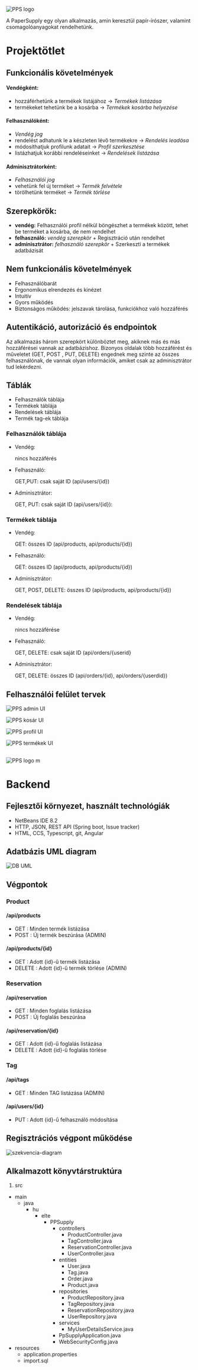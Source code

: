 ![PPS logo](/images/logo-text-black-mini.png)

A PaperSupply egy olyan alkalmazás, amin keresztül papír-írószer, valamint csomagolóanyagokat rendelhetünk.

# Projektötlet

## Funkcionális követelmények

#### Vendégként:
- hozzáférhetünk a termékek listájához → *Termékek* *listázása*
- termékeket tehetünk be a kosárba -> *Termékek* *kosárba* *helyezése*

#### Felhasználóként:
- *Vendég jog*
- rendelést adhatunk le a készleten lévő termékekre → *Rendelés* *leadása*
- módosíthatjuk profilunk adatait → *Profil* *szerkesztése*
- listázhatjuk korábbi rendeléseinket → *Rendelések* *listázása*

#### Adminisztrátorként:
- *Felhasználói jog*
- vehetünk fel új terméket → *Termék* *felvétele*
- törölhetünk terméket → *Termék* *törlése*

## Szerepkörök:
- **vendég:** Felhasználói profil nélkül böngészhet a termékek között, tehet be terméket a kosárba, de nem rendelhet
- **felhasználó:** *vendég szerepkör* + Regisztráció után rendelhet
- **adminisztrátor:** *felhasználó szerepkör* + Szerkeszti a termékek adatbázisát

## Nem funkcionális követelmények
- Felhasználóbarát
- Ergonomikus elrendezés és kinézet
- Intuitív
- Gyors működés
- Biztonságos működés: jelszavak tárolása, funkciókhoz való hozzáférés

## Autentikáció, autorizáció és endpointok
Az alkalmazás három szerepkört különböztet meg, akiknek más és más hozzáférései vannak az adatbázishoz. Bizonyos oldalak több hozzáférést és műveletet (GET, POST , PUT, DELETE) engednek meg szinte az összes felhasználónak, de vannak olyan információk, amiket csak az adminisztrátor tud lekérdezni.

## Táblák
-	Felhasználók táblája
-	Termékek táblája
-	Rendelések táblája
-	Termék tag-ek táblája

### Felhasználók táblája
- 	Vendég: 

	nincs hozzáférés
-	Felhasználó: 

	GET,PUT: csak saját ID (api/users/{id}) 
-	Adminisztrátor:	

	GET, PUT: csak saját ID (api/users/{id}): 

### Termékek táblája
-	Vendég: 

	GET: összes ID (api/products, api/products/{id})
-	Felhasználó:

	GET: összes ID (api/products, api/products/{id})
-	Adminisztrátor:

	GET, POST, DELETE:  összes ID (api/products, api/products/{id})

### Rendelések táblája
-	Vendég: 

	nincs hozzáférése
-	Felhasználó:

	GET, DELETE: csak saját ID (api/orders/{userid}
-	Adminisztrátor:	

	GET, DELETE:  összes ID (api/orders/{id},  api/orders/{userdid})

## Felhasználói felület tervek
![PPS admin UI](/images/admin.png)

![PPS kosár UI](/images/kosar.png)

![PPS profil UI](/images/profil.png)

![PPS termékek UI](/images/termekek.png)
##

![PPS logo m](/images/logo-mini.png)

# Backend

## Fejlesztői környezet, használt technológiák
- NetBeans IDE 8.2
- HTTP, JSON, REST API (Spring boot, Issue tracker)
- HTML, CCS, Typescript, git, Angular

## Adatbázis UML diagram
![DB UML](/images/db_uml.PNG)

## Végpontok
### Product
#### /api/products
- GET : Minden termék listázása
- POST : Új termék beszúrása (ADMIN)
#### /api/products/{id}
- GET : Adott {id}-ű termék listázása
- DELETE : Adott {id}-ű termék törlése (ADMIN)
### Reservation
#### /api/reservation
- GET : Minden foglalás listázása
- POST : Új foglalás beszúrása
#### /api/reservation/{id}
- GET : Adott {id}-ű foglalás listázása
- DELETE : Adott {id}-ű foglalás törlése
### Tag
#### /api/tags
- GET : Minden TAG listázása (ADMIN)
#### /api/users/{id}
- PUT : Adott {id}-ű felhasználó módosítása

## Regisztrációs végpont működése

![szekvencia-diagram](/images/szd.png)

## Alkalmazott könyvtárstruktúra
1. src
- main
	- java
		- hu
			- elte
				- PPSupply
					- controllers
						- ProductController.java
						- TagController.java
						- ReservationController.java
						- UserController.java
					- entities
						- User.java
						- Tag.java
						- Order.java
						- Product.java
					- repositories
						- ProductRepository.java
						- TagRepository.java
						- ReservationRepository.java
						- UserRepository.java
					- services
						- MyUserDetailsService.java
					- PpSupplyApplication.java
					- WebSecurityConfig.java
- resources
	- application.properties
	- import.sql

